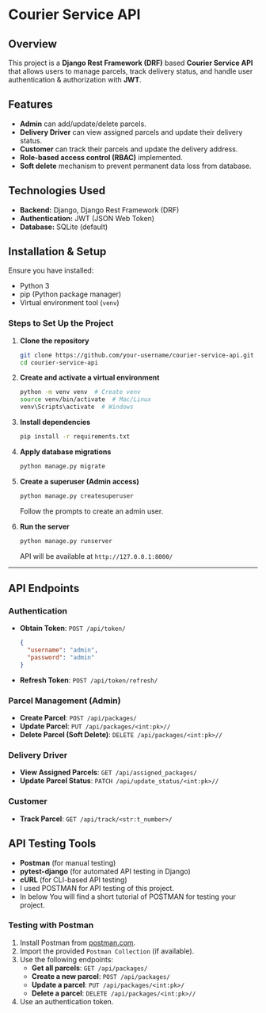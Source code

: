 # Courier Service API

## Overview
This project is a **Django Rest Framework (DRF)** based **Courier Service API** that allows users to manage parcels, track delivery status, and handle user authentication & authorization with **JWT**.

## Features
- **Admin** can add/update/delete parcels.
- **Delivery Driver** can view assigned parcels and update their delivery status.
- **Customer** can track their parcels and update the delivery address.
- **Role-based access control (RBAC)** implemented.
- **Soft delete** mechanism to prevent permanent data loss from database.

## Technologies Used
- **Backend:** Django, Django Rest Framework (DRF)
- **Authentication:** JWT (JSON Web Token)
- **Database:** SQLite (default) 


## Installation & Setup

Ensure you have installed:
- Python 3
- pip (Python package manager)
- Virtual environment tool (`venv`)

### Steps to Set Up the Project

1. **Clone the repository**
   ```sh
   git clone https://github.com/your-username/courier-service-api.git
   cd courier-service-api
   ```

2. **Create and activate a virtual environment**
   ```sh
   python -m venv venv  # Create venv
   source venv/bin/activate  # Mac/Linux
   venv\Scripts\activate  # Windows
   ```

3. **Install dependencies**
   ```sh
   pip install -r requirements.txt
   ```

4. **Apply database migrations**
   ```sh
   python manage.py migrate
   ```

5. **Create a superuser (Admin access)**
   ```sh
   python manage.py createsuperuser
   ```
   Follow the prompts to create an admin user.

6. **Run the server**
   ```sh
   python manage.py runserver
   ```
   API will be available at `http://127.0.0.1:8000/`

---
## API Endpoints

### Authentication
- **Obtain Token**: `POST /api/token/`
  ```json
  {
    "username": "admin",
    "password": "admin"
  }
  ```
- **Refresh Token**: `POST /api/token/refresh/`

### Parcel Management (Admin)
- **Create Parcel**: `POST /api/packages/`
- **Update Parcel**: `PUT /api/packages/<int:pk>//`
- **Delete Parcel (Soft Delete)**: `DELETE /api/packages/<int:pk>//`

### Delivery Driver
- **View Assigned Parcels**: `GET /api/assigned_packages/`
- **Update Parcel Status**: `PATCH /api/update_status/<int:pk>//`

### Customer
- **Track Parcel**: `GET /api/track/<str:t_number>/`



## API Testing Tools  
- **Postman** (for manual testing)  
- **pytest-django** (for automated API testing in Django)  
- **cURL** (for CLI-based API testing)
- I used POSTMAN for API testing of this project.
- In below You will find a short tutorial of POSTMAN for testing your project.
  
### Testing with Postman  
1. Install Postman from [postman.com](https://www.postman.com/).  
2. Import the provided `Postman Collection` (if available).  
3. Use the following endpoints:  
   - **Get all parcels**: `GET /api/packages/`  
   - **Create a new parcel**: `POST /api/packages/`  
   - **Update a parcel**: `PUT /api/packages/<int:pk>/`  
   - **Delete a parcel**: `DELETE /api/packages/<int:pk>//`  
4. Use an authentication token.  






